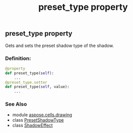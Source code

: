 ﻿---
title: preset_type property
second_title: Aspose.Cells for Python via .NET API References
description: 
type: docs
weight: 70
url: /aspose.cells.drawing/shadoweffect/preset_type/
is_root: false
---

## preset_type property


Gets and sets the preset shadow type of the shadow.
### Definition:
```python
@property
def preset_type(self):
    ...
@preset_type.setter
def preset_type(self, value):
    ...
```

### See Also
* module [aspose.cells.drawing](../../)
* class [PresetShadowType](/cells/python-net/aspose.cells.drawing/presetshadowtype)
* class [ShadowEffect](/cells/python-net/aspose.cells.drawing/shadoweffect)
